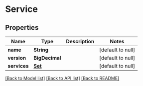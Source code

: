 # Service
## Properties

| Name | Type | Description | Notes |
|------------ | ------------- | ------------- | -------------|
| **name** | **String** |  | [default to null] |
| **version** | **BigDecimal** |  | [default to null] |
| **services** | [**Set**](ServiceItem.md) |  | [default to null] |

[[Back to Model list]](../README.md#documentation-for-models) [[Back to API list]](../README.md#documentation-for-api-endpoints) [[Back to README]](../README.md)

